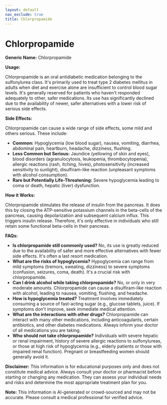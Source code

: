 ```yaml
---
layout: default
nav_exclude: true
title: Chlorpropamide
---
```


# Chlorpropamide

**Generic Name:** Chlorpropamide

**Usage:**

Chlorpropamide is an oral antidiabetic medication belonging to the sulfonylurea class.  It's primarily used to treat type 2 diabetes mellitus in adults when diet and exercise alone are insufficient to control blood sugar levels.  It's generally reserved for patients who haven't responded adequately to other, safer medications.  Its use has significantly declined due to the availability of newer, safer alternatives with a lower risk of serious side effects.

**Side Effects:**

Chlorpropamide can cause a wide range of side effects, some mild and others serious.  These include:

* **Common:** Hypoglycemia (low blood sugar), nausea, vomiting, diarrhea, abdominal pain, heartburn, headache, dizziness, flushing.
* **Less Common but Serious:**  Jaundice (yellowing of skin and eyes), blood disorders (agranulocytosis, leukopenia, thrombocytopenia), allergic reactions (rash, itching, hives), photosensitivity (increased sensitivity to sunlight),  disulfiram-like reaction (unpleasant symptoms with alcohol consumption).
* **Rare but Potentially Life-Threatening:**  Severe hypoglycemia leading to coma or death, hepatic (liver) dysfunction.


**How it Works:**

Chlorpropamide stimulates the release of insulin from the pancreas. It does this by closing the ATP-sensitive potassium channels in the beta-cells of the pancreas, causing depolarization and subsequent calcium influx. This triggers insulin release.  Therefore, it's only effective in individuals who still retain some functional beta-cells in their pancreas.


**FAQs:**

* **Is chlorpropamide still commonly used?** No, its use is greatly reduced due to the availability of safer and more effective alternatives with fewer side effects.  It's often a last resort medication.
* **What are the risks of hypoglycemia?** Hypoglycemia can range from mild symptoms (tremors, sweating, dizziness) to severe symptoms (confusion, seizures, coma, death).  It's a crucial risk with chlorpropamide.
* **Can I drink alcohol while taking chlorpropamide?**  No, or only in very moderate amounts.  Chlorpropamide can cause a disulfiram-like reaction with alcohol, leading to nausea, vomiting, flushing, and headache.
* **How is hypoglycemia treated?** Treatment involves immediately consuming a source of fast-acting sugar (e.g., glucose tablets, juice).  If symptoms don't improve, seek immediate medical attention.
* **What are the interactions with other drugs?** Chlorpropamide can interact with many other medications, including anticoagulants, certain antibiotics, and other diabetes medications.  Always inform your doctor of all medications you are taking.
* **Who should not take chlorpropamide?**  Individuals with severe hepatic or renal impairment, history of severe allergic reactions to sulfonylureas, or those at high risk of hypoglycemia (e.g., elderly patients or those with impaired renal function).  Pregnant or breastfeeding women should generally avoid it.


**Disclaimer:** This information is for educational purposes only and does not constitute medical advice. Always consult your doctor or pharmacist before starting or changing any medication.  They can assess your individual needs and risks and determine the most appropriate treatment plan for you.


**Note:** This information is AI-generated or crowd-sourced and may not be accurate. Please consult a medical professional for verified advice.